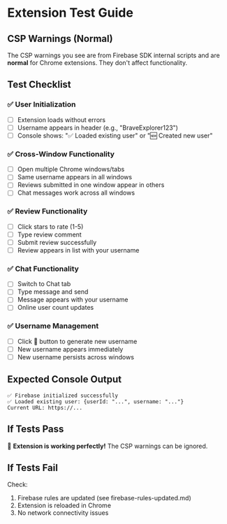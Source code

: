# Extension Test Guide

## CSP Warnings (Normal)
The CSP warnings you see are from Firebase SDK internal scripts and are **normal** for Chrome extensions. They don't affect functionality.

## Test Checklist

### ✅ User Initialization
- [ ] Extension loads without errors
- [ ] Username appears in header (e.g., "BraveExplorer123")
- [ ] Console shows: "✅ Loaded existing user" or "🆕 Created new user"

### ✅ Cross-Window Functionality
- [ ] Open multiple Chrome windows/tabs
- [ ] Same username appears in all windows
- [ ] Reviews submitted in one window appear in others
- [ ] Chat messages work across all windows

### ✅ Review Functionality
- [ ] Click stars to rate (1-5)
- [ ] Type review comment
- [ ] Submit review successfully
- [ ] Review appears in list with your username

### ✅ Chat Functionality
- [ ] Switch to Chat tab
- [ ] Type message and send
- [ ] Message appears with your username
- [ ] Online user count updates

### ✅ Username Management
- [ ] Click 🔄 button to generate new username
- [ ] New username appears immediately
- [ ] New username persists across windows

## Expected Console Output
```
✅ Firebase initialized successfully
✅ Loaded existing user: {userId: "...", username: "..."}
Current URL: https://...
```

## If Tests Pass
🎉 **Extension is working perfectly!** The CSP warnings can be ignored.

## If Tests Fail
Check:
1. Firebase rules are updated (see firebase-rules-updated.md)
2. Extension is reloaded in Chrome
3. No network connectivity issues 